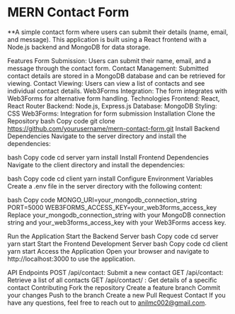 # MERN Contact Form
**A simple contact form where users can submit their details (name, email, and message). This application is built using a React frontend with a Node.js backend and MongoDB for data storage.

Features
Form Submission: Users can submit their name, email, and a message through the contact form.
Contact Management: Submitted contact details are stored in a MongoDB database and can be retrieved for viewing.
Contact Viewing: Users can view a list of contacts and see individual contact details.
Web3Forms Integration: The form integrates with Web3Forms for alternative form handling.
Technologies
Frontend: React, React Router
Backend: Node.js, Express.js
Database: MongoDB
Styling: CSS
Web3Forms: Integration for form submission
Installation
Clone the Repository
bash
Copy code
git clone https://github.com/yourusername/mern-contact-form.git
Install Backend Dependencies
Navigate to the server directory and install the dependencies:

bash
Copy code
cd server
yarn install
Install Frontend Dependencies
Navigate to the client directory and install the dependencies:

bash
Copy code
cd client
yarn install
Configure Environment Variables
Create a .env file in the server directory with the following content:

bash
Copy code
MONGO_URI=your_mongodb_connection_string
PORT=5000
WEB3FORMS_ACCESS_KEY=your_web3forms_access_key
Replace your_mongodb_connection_string with your MongoDB connection string and your_web3forms_access_key with your Web3Forms access key.

Run the Application
Start the Backend Server
bash
Copy code
cd server
yarn start
Start the Frontend Development Server
bash
Copy code
cd client
yarn start
Access the Application
Open your browser and navigate to http://localhost:3000 to use the application.

API Endpoints
POST /api/contact: Submit a new contact
GET /api/contact: Retrieve a list of all contacts
GET /api/contact/
: Get details of a specific contact
Contributing
Fork the repository
Create a feature branch
Commit your changes
Push to the branch
Create a new Pull Request
Contact
If you have any questions, feel free to reach out to anilmc002@gmail.com.
